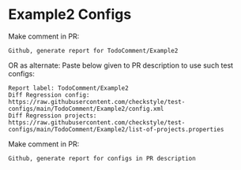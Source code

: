 # Example2 Configs
Make comment in PR:
```
Github, generate report for TodoComment/Example2
```
OR as alternate:
Paste below given to PR description to use such test configs:
```
Report label: TodoComment/Example2
Diff Regression config: https://raw.githubusercontent.com/checkstyle/test-configs/main/TodoComment/Example2/config.xml
Diff Regression projects: https://raw.githubusercontent.com/checkstyle/test-configs/main/TodoComment/Example2/list-of-projects.properties
```
Make comment in PR:
```
Github, generate report for configs in PR description
```
